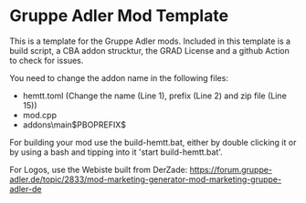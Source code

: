 # Gruppe Adler Mod Template

This is a template for the Gruppe Adler mods. Included in this template is a build script, a CBA addon strucktur, the GRAD License and a github Action to check for issues.

You need to change the addon name in the following files:
- hemtt.toml (Change the name (Line 1), prefix (Line 2) and zip file (Line 15))
- mod.cpp 
- addons\main\$PBOPREFIX$


For building your mod use the build-hemtt.bat, either by double clicking it or by using a bash and tipping into it 'start build-hemtt.bat'.

For Logos, use the Webiste built from DerZade:
https://forum.gruppe-adler.de/topic/2833/mod-marketing-generator-mod-marketing-gruppe-adler-de

